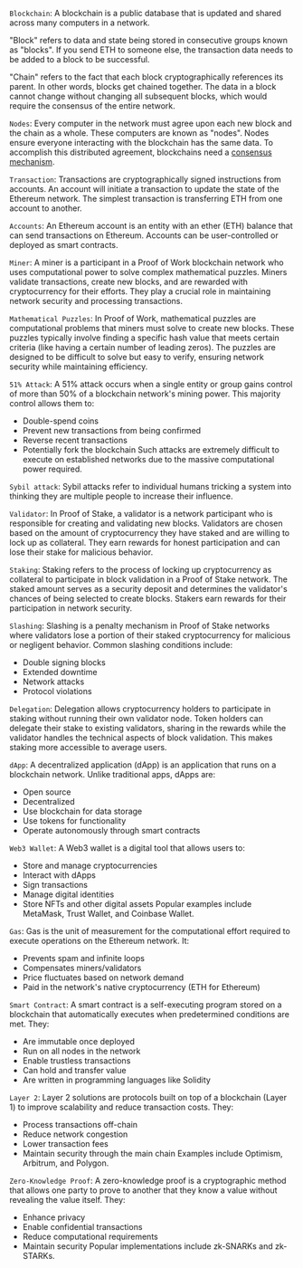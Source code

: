 `Blockchain`:
A blockchain is a public database that is updated and shared across many computers in a network.

"Block" refers to data and state being stored in consecutive groups known as "blocks". If you send ETH to someone else, the transaction data needs to be added to a block to be successful.

"Chain" refers to the fact that each block cryptographically references its parent. In other words, blocks get chained together. The data in a block cannot change without changing all subsequent blocks, which would require the consensus of the entire network.

`Nodes`:
Every computer in the network must agree upon each new block and the chain as a whole. These computers are known as "nodes". Nodes ensure everyone interacting with the blockchain has the same data. To accomplish this distributed agreement, blockchains need a [consensus mechanism](../conensus-algo/consensus-algo.md).

`Transaction`: 
Transactions are cryptographically signed instructions from accounts. An account will initiate a transaction to update the state of the Ethereum network. The simplest transaction is transferring ETH from one account to another.

`Accounts`:
An Ethereum account is an entity with an ether (ETH) balance that can send transactions on Ethereum. Accounts can be user-controlled or deployed as smart contracts.

`Miner`:
A miner is a participant in a Proof of Work blockchain network who uses computational power to solve complex mathematical puzzles. Miners validate transactions, create new blocks, and are rewarded with cryptocurrency for their efforts. They play a crucial role in maintaining network security and processing transactions.

`Mathematical Puzzles`:
In Proof of Work, mathematical puzzles are computational problems that miners must solve to create new blocks. These puzzles typically involve finding a specific hash value that meets certain criteria (like having a certain number of leading zeros). The puzzles are designed to be difficult to solve but easy to verify, ensuring network security while maintaining efficiency.

`51% Attack`:
A 51% attack occurs when a single entity or group gains control of more than 50% of a blockchain network's mining power. This majority control allows them to:
- Double-spend coins
- Prevent new transactions from being confirmed
- Reverse recent transactions
- Potentially fork the blockchain
Such attacks are extremely difficult to execute on established networks due to the massive computational power required.

`Sybil attack`: Sybil attacks refer to individual humans tricking a system into thinking they are multiple people to increase their influence.

`Validator`:
In Proof of Stake, a validator is a network participant who is responsible for creating and validating new blocks. Validators are chosen based on the amount of cryptocurrency they have staked and are willing to lock up as collateral. They earn rewards for honest participation and can lose their stake for malicious behavior.

`Staking`:
Staking refers to the process of locking up cryptocurrency as collateral to participate in block validation in a Proof of Stake network. The staked amount serves as a security deposit and determines the validator's chances of being selected to create blocks. Stakers earn rewards for their participation in network security.

`Slashing`:
Slashing is a penalty mechanism in Proof of Stake networks where validators lose a portion of their staked cryptocurrency for malicious or negligent behavior. Common slashing conditions include:
- Double signing blocks
- Extended downtime
- Network attacks
- Protocol violations

`Delegation`:
Delegation allows cryptocurrency holders to participate in staking without running their own validator node. Token holders can delegate their stake to existing validators, sharing in the rewards while the validator handles the technical aspects of block validation. This makes staking more accessible to average users.

`dApp`:
A decentralized application (dApp) is an application that runs on a blockchain network. Unlike traditional apps, dApps are:
- Open source
- Decentralized
- Use blockchain for data storage
- Use tokens for functionality
- Operate autonomously through smart contracts

`Web3 Wallet`:
A Web3 wallet is a digital tool that allows users to:
- Store and manage cryptocurrencies
- Interact with dApps
- Sign transactions
- Manage digital identities
- Store NFTs and other digital assets
Popular examples include MetaMask, Trust Wallet, and Coinbase Wallet.

`Gas`:
Gas is the unit of measurement for the computational effort required to execute operations on the Ethereum network. It:
- Prevents spam and infinite loops
- Compensates miners/validators
- Price fluctuates based on network demand
- Paid in the network's native cryptocurrency (ETH for Ethereum)

`Smart Contract`:
A smart contract is a self-executing program stored on a blockchain that automatically executes when predetermined conditions are met. They:
- Are immutable once deployed
- Run on all nodes in the network
- Enable trustless transactions
- Can hold and transfer value
- Are written in programming languages like Solidity

`Layer 2`:
Layer 2 solutions are protocols built on top of a blockchain (Layer 1) to improve scalability and reduce transaction costs. They:
- Process transactions off-chain
- Reduce network congestion
- Lower transaction fees
- Maintain security through the main chain
Examples include Optimism, Arbitrum, and Polygon.

`Zero-Knowledge Proof`:
A zero-knowledge proof is a cryptographic method that allows one party to prove to another that they know a value without revealing the value itself. They:
- Enhance privacy
- Enable confidential transactions
- Reduce computational requirements
- Maintain security
Popular implementations include zk-SNARKs and zk-STARKs.